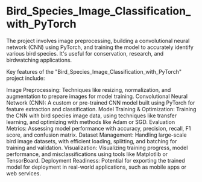 # Bird_Species_Image_Classification_with_PyTorch
The project involves image preprocessing, building a convolutional neural network (CNN) using PyTorch, and training the model to accurately identify various bird species. It's useful for conservation, research, and birdwatching applications.

Key features of the "Bird_Species_Image_Classification_with_PyTorch" project include:

Image Preprocessing: Techniques like resizing, normalization, and augmentation to prepare images for model training.
Convolutional Neural Network (CNN): A custom or pre-trained CNN model built using PyTorch for feature extraction and classification.
Model Training & Optimization: Training the CNN with bird species image data, using techniques like transfer learning, and optimizing with methods like Adam or SGD.
Evaluation Metrics: Assessing model performance with accuracy, precision, recall, F1 score, and confusion matrix.
Dataset Management: Handling large-scale bird image datasets, with efficient loading, splitting, and batching for training and validation.
Visualization: Visualizing training progress, model performance, and misclassifications using tools like Matplotlib or TensorBoard.
Deployment Readiness: Potential for exporting the trained model for deployment in real-world applications, such as mobile apps or web services.
